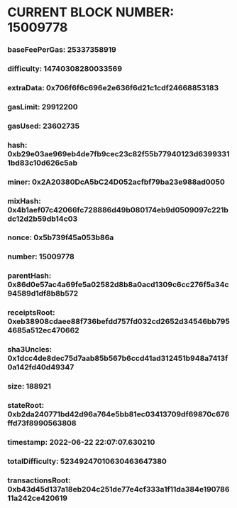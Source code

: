 # CURRENT BLOCK NUMBER: 15009778

### baseFeePerGas: 25337358919
### difficulty: 14740308280033569
### extraData: 0x706f6f6c696e2e636f6d21c1cdf24668853183
### gasLimit: 29912200
### gasUsed: 23602735
### hash: 0xb29e03ae969eb4de7fb9cec23c82f55b77940123d63993311bd83c10d626c5ab
### miner: 0x2A20380DcA5bC24D052acfbf79ba23e988ad0050
### mixHash: 0x4b1aef07c42066fc728886d49b080174eb9d0509097c221bdc12d2b59db14c03
### nonce: 0x5b739f45a053b86a
### number: 15009778
### parentHash: 0x86d0e57ac4a69fe5a02582d8b8a0acd1309c6cc276f5a34c94589d1df8b8b572
### receiptsRoot: 0xeb38908cdaee88f736befdd757fd032cd2652d34546bb7954685a512ec470662
### sha3Uncles: 0x1dcc4de8dec75d7aab85b567b6ccd41ad312451b948a7413f0a142fd40d49347
### size: 188921
### stateRoot: 0xb2da240771bd42d96a764e5bb81ec03413709df69870c676ffd73f8990563808
### timestamp: 2022-06-22 22:07:07.630210
### totalDifficulty: 52349247010630463647380
### transactionsRoot: 0xb43d45d137a18eb204c251de77e4cf333a1f11da384e19078611a242ce420619
